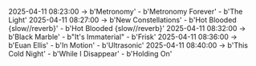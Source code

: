 2025-04-11 08:23:00 -> b'Metronomy' - b'Metronomy Forever' - b'The Light'
2025-04-11 08:27:00 -> b'New Constellations' - b'Hot Blooded {slow//reverb}' - b'Hot Blooded {slow//reverb}'
2025-04-11 08:32:00 -> b'Black Marble' - b"It's Immaterial" - b'Frisk'
2025-04-11 08:36:00 -> b'Euan Ellis' - b'In Motion' - b'Ultrasonic'
2025-04-11 08:40:00 -> b'This Cold Night' - b'While I Disappear' - b'Holding On'
